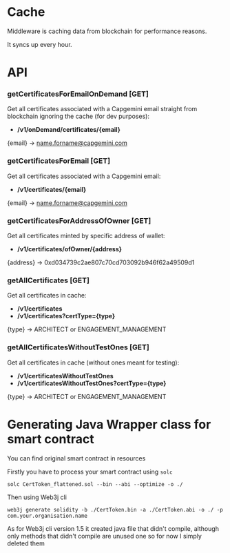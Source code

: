 # Cache

Middleware is caching data from blockchain for performance reasons.

It syncs up every hour.


# API

### getCertificatesForEmailOnDemand [GET]

Get all certificates associated with a Capgemini email straight from blockchain
ignoring the cache (for dev purposes):
+ **/v1/onDemand/certificates/{email}**

{email} -> name.forname@capgemini.com

### getCertificatesForEmail [GET]

Get all certificates associated with a Capgemini email:
+ **/v1/certificates/{email}**

{email} -> name.forname@capgemini.com

### getCertificatesForAddressOfOwner [GET]

Get all certificates minted by specific address of wallet:
+ **/v1/certificates/ofOwner/{address}**

{address} -> 0xd034739c2ae807c70cd703092b946f62a49509d1

### getAllCertificates [GET]

Get all certificates in cache:
+ **/v1/certificates**
+ **/v1/certificates?certType={type}**

{type} -> ARCHITECT or ENGAGEMENT_MANAGEMENT

### getAllCertificatesWithoutTestOnes [GET]

Get all certificates in cache (without ones meant for testing):
+ **/v1/certificatesWithoutTestOnes**
+ **/v1/certificatesWithoutTestOnes?certType={type}**

{type} -> ARCHITECT or ENGAGEMENT_MANAGEMENT

# Generating Java Wrapper class for smart contract

You can find original smart contract in resources

Firstly you have to process your smart contract using `solc`

`solc CertToken_flattened.sol --bin --abi --optimize -o ./`

Then using Web3j cli

`web3j generate solidity -b ./CertToken.bin -a ./CertToken.abi -o ./ -p com.your.organisation.name`

As for Web3j cli version 1.5 it created java file that didn't compile, although only methods that didn't compile
are unused one so for now I simply deleted them
